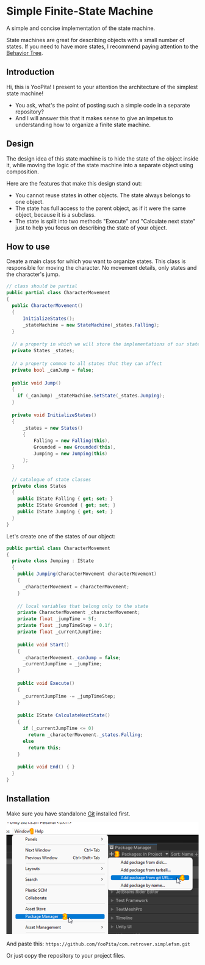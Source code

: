 # Simple Finite-State Machine

A simple and concise implementation of the state machine.

State machines are great for describing objects with a small number of states. If you need to have more states, I recommend paying attention to the [Behavior Tree](https://github.com/forcepusher/com.bananaparty.behaviortree).

## Introduction

Hi, this is YooPita! I present to your attention the architecture of the simplest state machine!

- You ask, what's the point of posting such a simple code in a separate repository?
- And I will answer this that it makes sense to give an impetus to understanding how to organize a finite state machine.

## Design

The design idea of this state machine is to hide the state of the object inside it, while moving the logic of the state machine into a separate object using composition.

Here are the features that make this design stand out:
- You cannot reuse states in other objects. The state always belongs to one object.
- The state has full access to the parent object, as if it were the same object, because it is a subclass.
- The state is split into two methods "Execute" and "Calculate next state" just to help you focus on describing the state of your object.

## How to use

Create a main class for which you want to organize states. This class is responsible for moving the character. No movement details, only states and the character's jump.
```c#
// class should be partial
public partial class CharacterMovement
{
  public CharacterMovement()
  {
      InitializeStates();
      _stateMachine = new StateMachine(_states.Falling);
  }
  
  // a property in which we will store the implementations of our states
  private States _states;
  
  // a property common to all states that they can affect
  private bool _canJump = false;
  
  public void Jump()
  {
    if (_canJump) _stateMachine.SetState(_states.Jumping);
  }
  
  private void InitializeStates()
  {
      _states = new States()
      {
          Falling = new Falling(this),
          Grounded = new Grounded(this),
          Jumping = new Jumping(this)
      };
  }
  
  // catalogue of state classes
  private class States
  {
    public IState Falling { get; set; }
    public IState Grounded { get; set; }
    public IState Jumping { get; set; }
  }
}
```

Let's create one of the states of our object:
```c#
public partial class CharacterMovement
{
  private class Jumping : IState
  {
    public Jumping(CharacterMovement characterMovement)
    {
      _characterMovement = characterMovement;
    }

    // local variables that belong only to the state
    private CharacterMovement _characterMovement;
    private float _jumpTime = 5f;
    private float _jumpTimeStep = 0.1f;
    private float _currentJumpTime;
    
    public void Start()
    {
      _characterMovement._canJump = false;
      _currentJumpTime = _jumpTime;
    }

    public void Execute()
    {
      _currentJumpTime -= _jumpTimeStep;
    }

    public IState CalculateNextState()
    {
      if (_currentJumpTime <= 0)
        return _characterMovement._states.Falling;
      else
        return this;
    }

    public void End() { }
  }
}
```

## Installation

Make sure you have standalone [Git](https://git-scm.com/downloads) installed first.

![alt text](https://github.com/YooPita/com.retrover.retrotvfx/blob/main/DemoImages/installation.png)

And paste this: `https://github.com/YooPita/com.retrover.simplefsm.git`

Or just copy the repository to your project files.
